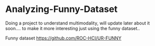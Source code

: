 # Analyzing-Funny-Dataset
Doing a project to understand multimodality, will update later about it soon.... to make it more interesting just using the funny dataset..


Funny dataset https://github.com/ROC-HCI/UR-FUNNY 
